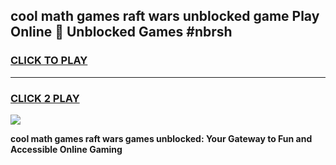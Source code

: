 
## cool math games raft wars unblocked game Play Online 👋 Unblocked Games #nbrsh
<h3>
<a href="https://premium.freeplayer.one?title=cool_math_games_raft_wars&ref=21F">CLICK TO PLAY</a></h3>
<hr>

<h3>
<a href="https://premium.freeplayer.one?title=cool_math_games_raft_wars&ref=21F">CLICK 2 PLAY</a>
  
</h3>

<a href="https://premium.freeplayer.one?title=cool_math_games_raft_wars&ref=21F/"><img src="https://clearcache.store/games.png"></a>


**cool math games raft wars games unblocked: Your Gateway to Fun and Accessible Online Gaming**
